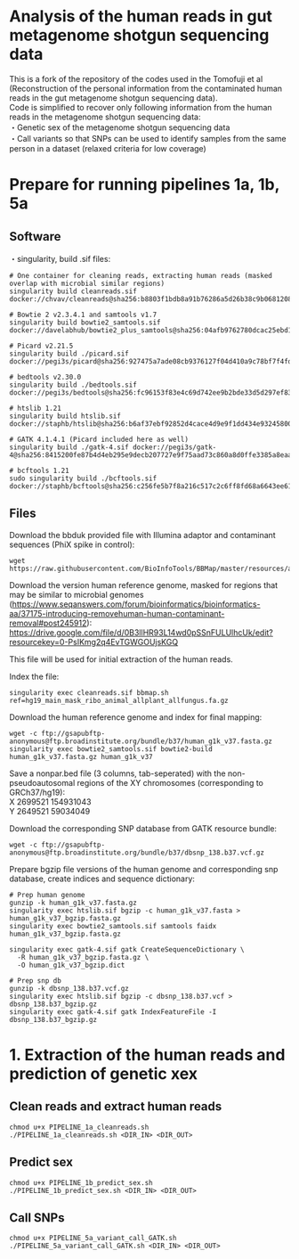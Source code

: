 # Analysis of the human reads in gut metagenome shotgun sequencing data
This is a fork of the repository of the codes used in the Tomofuji et al (Reconstruction of the personal information from the contaminated human reads in the gut metagenome shotgun sequencing data).  
Code is simplified to recover only following information from the human reads in the metagenome shotgun sequencing data: <br>
・Genetic sex of the metagenome shotgun sequencing data <br>
・Call variants so that SNPs can be used to identify samples from the same person in a dataset (relaxed criteria for low coverage) <br>

# Prepare for running pipelines 1a, 1b, 5a

## Software
・singularity, build .sif files:

```
# One container for cleaning reads, extracting human reads (masked overlap with microbial similar regions)
singularity build cleanreads.sif docker://chvav/cleanreads@sha256:b8803f1bdb8a91b76286a5d26b38c9b068120869f6bf829c000d3364a6933359

# Bowtie 2 v2.3.4.1 and samtools v1.7
singularity build bowtie2_samtools.sif docker://davelabhub/bowtie2_plus_samtools@sha256:04afb9762780dcac25ebd1947c2e12ef81f96a51604dcaed5fb2081804051108

# Picard v2.21.5
singularity build ./picard.sif docker://pegi3s/picard@sha256:927475a7ade08cb9376127f04d410a9c78bf7f4fd9a6791363ceed68cd8aac74

# bedtools v2.30.0
singularity build ./bedtools.sif docker://pegi3s/bedtools@sha256:fc96153f83e4c69d742ee9b2bde33d5d297ef83b0a9b2d81ae32e14e26deb8fc

# htslib 1.21
singularity build htslib.sif docker://staphb/htslib@sha256:b6af37ebf92852d4cace4d9e9f1dd434e93245800f046b7788695fcdc8418b8c

# GATK 4.1.4.1 (Picard included here as well)
singularity build ./gatk-4.sif docker://pegi3s/gatk-4@sha256:8415200fe87b4d4eb295e9decb207727e9f75aad73c860a8d0ffe3385a8eaa7a

# bcftools 1.21
sudo singularity build ./bcftools.sif docker://staphb/bcftools@sha256:c256fe5b7f8a216c517c2c6ff8fd68a6643ee614e93eedd181aa2c53600ec209

```

## Files

Download the bbduk provided file with Illumina adaptor and contaminant sequences (PhiX spike in control):
```
wget https://raw.githubusercontent.com/BioInfoTools/BBMap/master/resources/adapters.fa
```

Download the version human reference genome, masked for regions that may be similar to microbial genomes (https://www.seqanswers.com/forum/bioinformatics/bioinformatics-aa/37175-introducing-removehuman-human-contaminant-removal#post245912):
https://drive.google.com/file/d/0B3llHR93L14wd0pSSnFULUlhcUk/edit?resourcekey=0-PsIKmg2q4EvTGWGOUjsKGQ

This file will be used for initial extraction of the human reads.

Index the file:
```
singularity exec cleanreads.sif bbmap.sh ref=hg19_main_mask_ribo_animal_allplant_allfungus.fa.gz
```

Download the human reference genome and index for final mapping:

```
wget -c ftp://gsapubftp-anonymous@ftp.broadinstitute.org/bundle/b37/human_g1k_v37.fasta.gz
singularity exec bowtie2_samtools.sif bowtie2-build human_g1k_v37.fasta.gz human_g1k_v37
```
Save a nonpar.bed file (3 columns, tab-seperated) with the non-pseudoautosomal regions of the XY chromosomes (corresponding to GRCh37/hg19): <br>
X       2699521 154931043 <br>
Y       2649521 59034049 <br>

Download the corresponding SNP database from GATK resource bundle:
```
wget -c ftp://gsapubftp-anonymous@ftp.broadinstitute.org/bundle/b37/dbsnp_138.b37.vcf.gz
```

Prepare bgzip file versions of the human genome and corresponding snp database, create indices and sequence dictionary:

```
# Prep human genome
gunzip -k human_g1k_v37.fasta.gz
singularity exec htslib.sif bgzip -c human_g1k_v37.fasta > human_g1k_v37_bgzip.fasta.gz
singularity exec bowtie2_samtools.sif samtools faidx human_g1k_v37_bgzip.fasta.gz

singularity exec gatk-4.sif gatk CreateSequenceDictionary \
  -R human_g1k_v37_bgzip.fasta.gz \
  -O human_g1k_v37_bgzip.dict

# Prep snp db
gunzip -k dbsnp_138.b37.vcf.gz
singularity exec htslib.sif bgzip -c dbsnp_138.b37.vcf > dbsnp_138.b37_bgzip.gz
singularity exec gatk-4.sif gatk IndexFeatureFile -I dbsnp_138.b37_bgzip.gz
```

# 1. Extraction of the human reads and prediction of genetic xex

## Clean reads and extract human reads

```
chmod u+x PIPELINE_1a_cleanreads.sh
./PIPELINE_1a_cleanreads.sh <DIR_IN> <DIR_OUT>
```

## Predict sex

```
chmod u+x PIPELINE_1b_predict_sex.sh
./PIPELINE_1b_predict_sex.sh <DIR_IN> <DIR_OUT>
```

## Call SNPs

```
chmod u+x PIPELINE_5a_variant_call_GATK.sh
./PIPELINE_5a_variant_call_GATK.sh <DIR_IN> <DIR_OUT>
```
